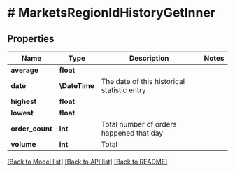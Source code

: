 # # MarketsRegionIdHistoryGetInner

## Properties

Name | Type | Description | Notes
------------ | ------------- | ------------- | -------------
**average** | **float** |  |
**date** | **\DateTime** | The date of this historical statistic entry |
**highest** | **float** |  |
**lowest** | **float** |  |
**order_count** | **int** | Total number of orders happened that day |
**volume** | **int** | Total |

[[Back to Model list]](../../README.md#models) [[Back to API list]](../../README.md#endpoints) [[Back to README]](../../README.md)
